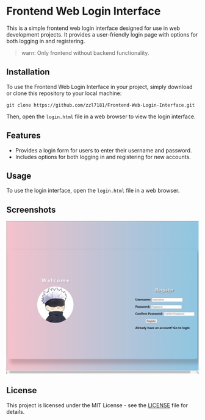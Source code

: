# Frontend Web Login Interface

This is a simple frontend web login interface designed for use in web development projects. It provides a user-friendly login page with options for both logging in and registering.
>warn: Only frontend without backend functionality.

## Installation

To use the Frontend Web Login Interface in your project, simply download or clone this repository to your local machine:


```shell
git clone https://github.com/zzl7181/Frontend-Web-Login-Interface.git
```

Then, open the `login.html` file in a web browser to view the login interface.

## Features

- Provides a login form for users to enter their username and password.
- Includes options for both logging in and registering for new accounts.

## Usage

To use the login interface, open the `login.html` file in a web browser. 

## Screenshots

![login_page](login/img/login_page.png)


## License

This project is licensed under the MIT License - see the [LICENSE](LICENSE) file for details.

